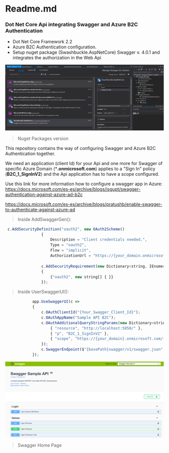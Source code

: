 # Readme.md

### Dot Net Core Api integrating Swagger and Azure B2C Authentication 

- Dot Net Core Framework 2.2
- Azure B2C Authentication configuration.
- Setup nuget package (Swashbuckle.AspNetCore) Swagger v. 4.0.1 and integrates the authorization in the Web Api

![](SolutionPackages.png)
> Nuget Packages version

This repository contains the way of configuring Swagger and Azure B2C Authentication together. 

We need an application (client Id) for your Api and one more for Swagger of specific Azure Domain  (***.onmicrosoft.com**) applies to a "Sign In" policy (**B2C_1_SignInV2**)  and the Api application has to have a scope configured.

Use this link for more information how to configure a swagger app in Azure:
https://docs.microsoft.com/es-es/archive/blogs/isgupt/swagger-authentication-against-azure-ad-b2c 

https://docs.microsoft.com/es-es/archive/blogs/pratushb/enable-swagger-to-authenticate-against-azure-ad

> Inside AddSwaggerGen():

```javascript
 c.AddSecurityDefinition("oauth2", new OAuth2Scheme()
                {
                    Description = "Client credentials needed.",
                    Type = "oauth2",
                    Flow = "implicit",
                    AuthorizationUrl = "https://{your_domain.onmicrosoft.com}/oauth2/v2.0/authorize"

                c.AddSecurityRequirement(new Dictionary<string, IEnumerable<string>>
                {
                    {"oauth2", new string[] { }}
                });
```


> Inside UserSwaggerUI():

```javascript
            app.UseSwaggerUI(c =>
            {
                c.OAuthClientId("{Your_Swagger_Client_Id}");
                c.OAuthAppName("Sample API B2C");
                c.OAuthAdditionalQueryStringParams(new Dictionary<string, string>() {
                    { "resource", "http://localhost:5050/" },
                    { "p", "B2C_1_SignInV2" },
                    { "scope", "https://{your_domain}.onmicrosoft.com/{your_api_app}/access.read" }
                });
                c.SwaggerEndpoint($"{basePath}swagger/v1/swagger.json", "Swagger Client Api V1 ");
            });
```


![](SwaggerHome.png)
> Swagger Home Page
